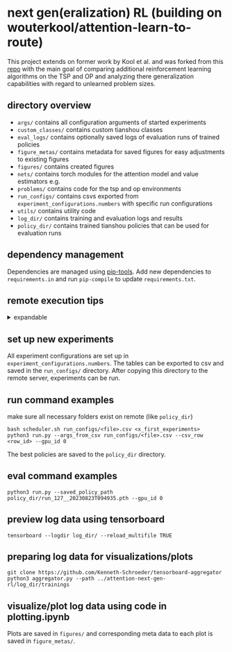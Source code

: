 # next gen(eralization) RL (building on wouterkool/attention-learn-to-route)
This project extends on former work by Kool et al. and was forked from this [repo](https://github.com/wouterkool/attention-learn-to-route) with the main goal of comparing additional reinforcement learning algorithms on the TSP and OP and analyzing there generalization capabilities with regard to unlearned problem sizes.

## directory overview
- `args/` contains all configuration arguments of started experiments
- `custom_classes/` contains custom tianshou classes
- `eval_logs/` contains optionally saved logs of evaluation runs of trained policies
- `figure_metas/` contains metadata for saved figures for easy adjustments to existing figures
- `figures/` contains created figures
- `nets/` contains torch modules for the attention model and value estimators e.g.
- `problems/` contains code for the tsp and op environments
- `run_configs/` contains csvs exported from `experiment_configurations.numbers` with specific run configurations
- `utils/` contains utility code
- `log_dir/` contains training and evaluation logs and results
- `policy_dir/` contains trained tianshou policies that can be used for evaluation runs

## dependency management
Dependencies are managed using [pip-tools](https://github.com/jazzband/pip-tools).
Add new dependencies to `requirements.in` and run `pip-compile` to update `requirements.txt`.


## remote execution tips
<details>
  <summary> expandable </summary>
  
  ## tmux command examples for remote server
  ```
  tmux new -s Kenneth
  tmux attach

  Ctrl+B [ # scroll mode, q to quit
  Ctrl+B D # detach
  Ctrl+B W # window overview
  Ctrl+B C # create window
  Ctrl+D   # delete window
  ```

  ## copy data between remote server and local repo quickly using rsync
  ```
  rsync -avP . <USER>@<SERVER>:<FULL_PATH>/attention-next-gen-rl --delete --exclude-from rsync_excludes.txt
  rsync -avP <USER>@<SERVER>:<FULL_PATH>/attention-next-gen-rl/log_dir 
  ```
  
</details>

## set up new experiments
All experiment configurations are set up in `experiment_configurations.numbers`.
The tables can be exported to csv and saved in the `run_configs/` directory.
After copying this directory to the remote server, experiments can be run.

## run command examples
make sure all necessary folders exist on remote (like `policy_dir`)
```
bash scheduler.sh run_configs/<file>.csv <x_first_experiments>
python3 run.py --args_from_csv run_configs/<file>.csv --csv_row <row_id> --gpu_id 0
```
The best policies are saved to the `policy_dir` directory.

## eval command examples
```
python3 run.py --saved_policy_path policy_dir/run_127__20230823T094935.pth --gpu_id 0
```

## preview log data using tensorboard
```
tensorboard --logdir log_dir/ --reload_multifile TRUE
```

## preparing log data for visualizations/plots
```
git clone https://github.com/Kenneth-Schroeder/tensorboard-aggregator
python3 aggregator.py --path ../attention-next-gen-rl/log_dir/trainings
```

## visualize/plot log data using code in plotting.ipynb
Plots are saved in `figures/` and corresponding meta data to each plot is saved in `figure_metas/`.
